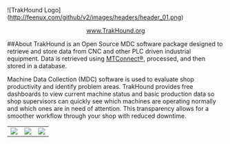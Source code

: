 <!--
  Title: TrakHound Android App
  Description: Android App for the Open Source MDC Software Package using MTConnect
  Author: Feenux LLC
  -->
  
![TrakHound Logo] (http://feenux.com/github/v2/images/headers/header_01.png)

<p align="center">
  <a href="http://www.trakhound.org/">www.TrakHound.org</a>
</p>

##About
TrakHound is an Open Source MDC software package designed to retrieve and store data from CNC and other PLC driven industrial equipment. Data is retrieved using <a href="http://mtconnect.org">MTConnect®</a>, processed, and then stored in a database. 

Machine Data Collection (MDC) software is used to evaluate shop productivity and identify problem areas. TrakHound provides free dashboards to view current machine status and basic production data so shop supervisors can quickly see which machines are operating normally and which ones are in need of attention. This transparency allows for a smoother workflow through your shop with reduced downtime. 

<table style="width:100%">
 
  <tr>
    <td><img src="http://www.feenux.com/github/android-app/images/Screenshot_2016-05-18-13-55-39.png"/></td>
    <td><img src="http://www.feenux.com/github/android-app/images/Screenshot_2016-05-18-13-56-20.png"/></td>
    <td><img src="http://www.feenux.com/github/android-app/images/Screenshot_2016-05-18-13-56-26.png"/></td>
  </tr>
  
</table> 
